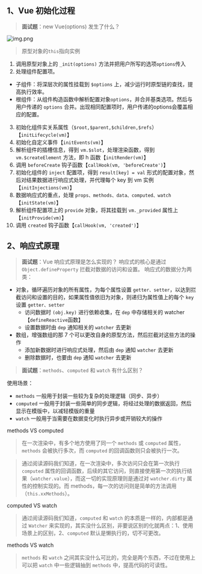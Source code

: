 ## 1、Vue 初始化过程
> **面试题**：new Vue(options) 发生了什么？

![img.png](https://cdn.nlark.com/yuque/0/2020/png/422501/1606378693533-10c9cc32-007b-4211-a6c3-4aed6fb0373f.png)
> 原型对象的`this`指向实例

1. 调用原型对象上的 `_init(options)` 方法并把用户所写的选项`options`传入
2. 处理组件配置项。
- 子组件：将深层次的属性挂载到 `$options` 上，减少运行时原型链的查找，提高执行效率。
- 根组件：从组件构造函数中解析配置对象`options`，并合并基类选项。然后与用户传递的 `options` 合并。出现相同配置项时，用户传递的options会覆盖相应的配置。
3. 初始化组件实关系属性（`$root,$parent,$children,$refs`）【`initLifecycle(vm)`】
4. 初始化自定义事件【`initEvents(vm)`】
5. 解析组件的插槽信息，得到 `vm.$slot`，处理渲染函数，得到 `vm.$createElement` 方法，即 h 函数【`initRender(vm)`】
6. 调用 `beforeCreate` 钩子函数【`callHook(vm, 'beforeCreate')`】
7. 初始化组件的 `inject` 配置项，得到 `result[key] = val` 形式的配置对象，然后对结果数据进行响应式处理，并代理每个 key 到 vm 实例【`initInjections(vm)`】
8. 数据响应式的重点，处理 `props、methods、data、computed、watch`【`initState(vm)`】
9. 解析组件配置项上的 `provide` 对象，将其挂载到 `vm._provided` 属性上【`initProvide(vm)`】
10. 调用 `created` 钩子函数【`callHook(vm, 'created')`】


## 2、响应式原理
> **面试题**：Vue 响应式原理是怎么实现的？
响应式的核心是通过 `Object.defineProperty` 拦截对数据的访问和设置。
响应式的数据分为两类：
- 对象，循环遍历对象的所有属性，为每个属性设置 `getter、setter`，以达到拦截访问和设置的目的，如果属性值依旧为对象，则递归为属性值上的每个 `key` 设置 `getter、setter`
	- 访问数据时 `(obj.key)` 进行依赖收集，在 `dep` 中存储相关的 watcher 【`defineReactive`函数】
	- 设置数据时由 `dep` 通知相关的 `watcher` 去更新
- 数组，增强数组的那 7 个可以更改自身的原型方法，然后拦截对这些方法的操作
	- 添加新数据时进行响应式处理，然后由 `dep` 通知 `watcher` 去更新
	- 删除数据时，也要由 `dep` 通知 `watcher` 去更新

> **面试题**：`methods`、`computed` 和 `watch` 有什么区别？

使用场景：
- `methods` 一般用于封装一些较为复杂的处理逻辑（同步、异步）
- `computed` 一般用于封装一些简单的同步逻辑，将经过处理的数据返回，然后显示在模版中，以减轻模版的重量
- `watch` 一般用于当需要在数据变化时执行异步或开销较大的操作

methods VS computed
> 在一次渲染中，有多个地方使用了同一个 `methods` 或 `computed` 属性，`methods` 会被执行多次，而 `computed` 的回调函数则只会被执行一次。

> 通过阅读源码我们知道，在一次渲染中，多次访问只会在第一次执行 `computed` 属性的回调函数，后续的其它访问，则直接使用第一次的执行结果（`watcher.value`），而这一切的实现原理则是通过对 `watcher.dirty` 属性的控制实现的。而 methods，每一次的访问则是简单的方法调用（`this.xxMethods`）。

computed VS watch
> 通过阅读源码我们知道，`computed` 和 `watch` 的本质是一样的，内部都是通过 `Watcher` 来实现的，其实没什么区别，非要说区别的化就两点：1、使用场景上的区别，2、`computed` 默认是懒执行的，切不可更改。

methods VS watch
> `methods` 和 `watch` 之间其实没什么可比的，完全是两个东西，不过在使用上可以把 `watch` 中一些逻辑抽到 `methods` 中，提高代码的可读性。